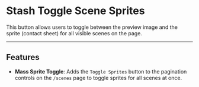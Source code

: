 # Stash Toggle Scene Sprites

This button allows users to toggle between the preview image and the sprite (contact sheet) for all visible scenes on the page.

---

## Features

- **Mass Sprite Toggle**: Adds the `Toggle Sprites` button to the pagination controls on the `/scenes` page to toggle sprites for all scenes at once.
